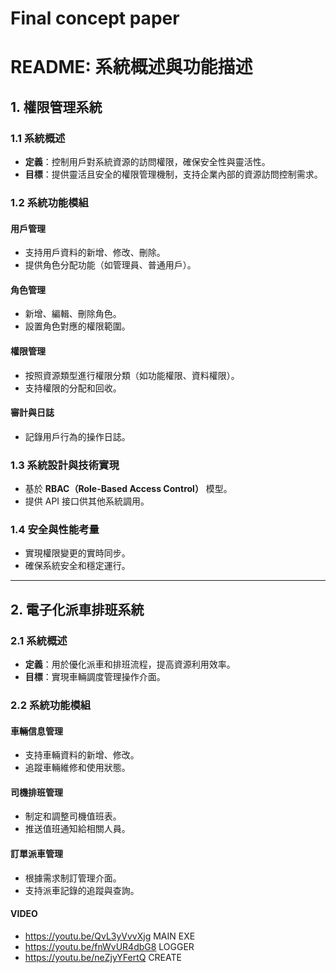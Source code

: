 # Final concept paper
# README: 系統概述與功能描述

## 1. 權限管理系統

### 1.1 系統概述
- **定義**：控制用戶對系統資源的訪問權限，確保安全性與靈活性。
- **目標**：提供靈活且安全的權限管理機制，支持企業內部的資源訪問控制需求。

### 1.2 系統功能模組

#### 用戶管理
- 支持用戶資料的新增、修改、刪除。
- 提供角色分配功能（如管理員、普通用戶）。

#### 角色管理
- 新增、編輯、刪除角色。
- 設置角色對應的權限範圍。

#### 權限管理
- 按照資源類型進行權限分類（如功能權限、資料權限）。
- 支持權限的分配和回收。

#### 審計與日誌
- 記錄用戶行為的操作日誌。

### 1.3 系統設計與技術實現
- 基於 **RBAC（Role-Based Access Control）** 模型。
- 提供 API 接口供其他系統調用。

### 1.4 安全與性能考量
- 實現權限變更的實時同步。
- 確保系統安全和穩定運行。

---

## 2. 電子化派車排班系統

### 2.1 系統概述
- **定義**：用於優化派車和排班流程，提高資源利用效率。
- **目標**：實現車輛調度管理操作介面。

### 2.2 系統功能模組

#### 車輛信息管理
- 支持車輛資料的新增、修改。
- 追蹤車輛維修和使用狀態。

#### 司機排班管理
- 制定和調整司機值班表。
- 推送值班通知給相關人員。

#### 訂單派車管理
- 根據需求制訂管理介面。
- 支持派車記錄的追蹤與查詢。
#### VIDEO
- https://youtu.be/QvL3yVvvXjg MAIN EXE
- https://youtu.be/fnWvUR4dbG8 LOGGER
- https://youtu.be/neZjyYFertQ CREATE
